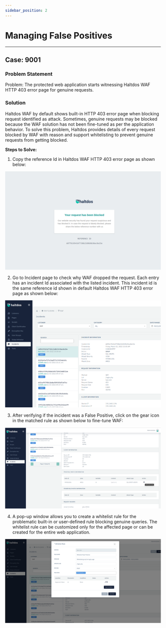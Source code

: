 ```yaml
---
sidebar_position: 2
---
```



# Managing False Positives

---

## Case: 9001


### Problem Statement 
Problem: The protected web application starts witnessing Haltdos WAF HTTP 403 error page for genuine requests.
### Solution
Haltdos WAF by default shows built-in HTTP 403 error page when blocking request identified as attack. Sometimes, genuine requests may be blocked because the WAF solution has not been fine-tuned as per the application behavior. To solve this problem, Haltdos provides details of every request blocked by WAF with reason and support whitelisting to prevent genuine requests from getting blocked.  

**Steps to Solve:**
1. Copy the reference Id in Haltdos WAF HTTP 403 error page as shown below:
   

![](/img/waf/troubleshooting/troubleshooting_http403.png)

2. Go to Incident page to check why WAF dropped the request. Each entry has an incident Id associated with the listed incident. This incident id is the same reference id shown in default Haltdos WAF HTTP 403 error page as shown below:
   

![](/img/waf/troubleshooting/troubleshooting_incident.png)

3. After verifying if the incident was a False Positive, click on the gear icon in the matched rule as shown below to fine-tune WAF:
   

![](/img/waf/troubleshooting/troubleshooting_finetune.png)

4.  A pop-up window allows you to create a whitelist rule for the problematic built-in or user-defined rule blocking genuine queries. The whitelist rule can be customized only for the affected page or can be created for the entire web application.
   

![](/img/waf/troubleshooting/troubleshooting_whitelist.png)

